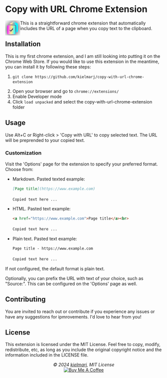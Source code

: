 # Copy with URL Chrome Extension

<p><img  style="float:left;width:48px;height:48px;" src="icon128.png">This is a straightforward chrome extension that automatically includes the URL of a page when you copy text to the clipboard.

## Installation

This is my first chrome extension, and I am still looking into putting it on the Chrome Web Store. If you would like to use this extension in the meantime, you can install it by following these steps:

1. ```
   git clone https://github.com/kielmarj/copy-with-url-chrome-extension
   ```
2. Open your browser and go to `chrome://extensions/`
3. Enable Developer mode
4. Click `load unpacked` and select the copy-with-url-chrome-extension folder

## Usage

Use Alt+C or Right-click > 'Copy with URL' to copy selected text. The URL will be preprended to your copied text.

### Customization

Visit the 'Options' page for the extension to specify your preferred format. Choose from:
  - Markdown. Pasted texted example:
    ```markdown
    [Page title](https://www.example.com)

    Copied text here ...
    ```
  - HTML. Pasted text example:
    ```html
    <a href="https://www.example.com">Page title</a><br>
	
	Copied text here ...
    ```
  - Plain text. Pasted text example:
    ```txt
    Page title - https://www.example.com

    Copied text here ...
    ```
If not configured, the default format is plain text.

Optionally, you can prefix the URL with text of your choice, such as "Source:". This can be configured on the 'Options' page as well.

## Contributing

You are invited to reach out or contribute if you experience any issues or have any suggestions for ipmrovements. I'd love to hear from you!

## License

This extension is licensed under the MIT License. Feel free to copy, modify, redistribute, etc, as long as you include the original copyright notice and the information included in the LICENSE file.

<div align="center">
  <i>© 2024 <a href="https://github.com/kielmarj">kielmarj</a>, MIT License</i><br>
  <a href="https://www.buymeacoffee.com/kielmarj" target="_blank"><img src="https://cdn.buymeacoffee.com/buttons/v2/default-yellow.png" alt="Buy Me A Coffee" style="height: 36px !important;width: 140 !important;"></a>
</div>
